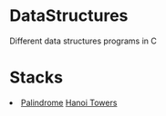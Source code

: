 # DataStructures
 Different data structures programs in C
 <h1> Stacks </h1>
 <li>  
  <u> Palindrome</u>
 <u> Hanoi Towers</u>
 </li>
